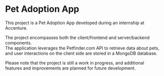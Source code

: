 # Pet Adoption App

This project is a Pet Adoption App developed during an internship at Accenture. <br>

The project encompasses both the client/frontend and server/backend components. <br>
The application leverages the Petfinder.com API to retrieve data about pets, and user interactions on the client side are stored in a MongoDB database. <br>

Please note that the project is still a work in progress, and additional features and improvements are planned for future development.